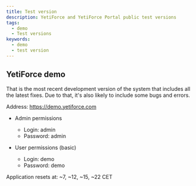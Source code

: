 ```yaml
---
title: Test version
description: YetiForce and YetiForce Portal public test versions
tags:
  - demo
  - Test versions
keywords:
  - demo
  - test version
---
```


## YetiForce demo

That is the most recent development version of the system that includes all the latest fixes. Due to that, it's also likely to include some bugs and errors.

Address: <a href="https://demo.yetiforce.com" target="_blank">https://demo.yetiforce.com</a>

- Admin permissions

  - Login: admin
  - Password: admin

- User permissions (basic)
  - Login: demo
  - Password: demo

Application resets at: ~7, ~12, ~15, ~22 CET
